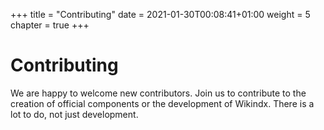 +++
title = "Contributing"
date = 2021-01-30T00:08:41+01:00
weight = 5
chapter = true
+++

# Contributing

We are happy to welcome new contributors.  Join us to contribute
to the creation of official components or the development of Wikindx.
There is a lot to do, not just development.
